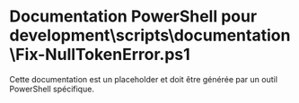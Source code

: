 # Documentation PowerShell pour development\scripts\documentation\Fix-NullTokenError.ps1

Cette documentation est un placeholder et doit être générée par un outil PowerShell spécifique.
